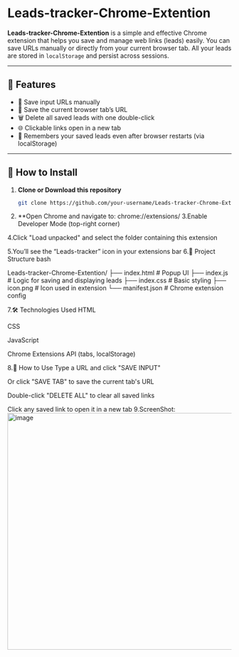 # Leads-tracker-Chrome-Extention

**Leads-tracker-Chrome-Extention** is a simple and effective Chrome extension that helps you save and manage web links (leads) easily. You can save URLs manually or directly from your current browser tab. All your leads are stored in `localStorage` and persist across sessions.

---

## 🚀 Features

- 🔗 Save input URLs manually
- 📌 Save the current browser tab’s URL
- 🗑️ Delete all saved leads with one double-click
- 🌐 Clickable links open in a new tab
- 🧠 Remembers your saved leads even after browser restarts (via localStorage)

---

## 🧩 How to Install

1. **Clone or Download this repository**
   ```bash
   git clone https://github.com/your-username/Leads-tracker-Chrome-Extention.git

2. **Open Chrome and navigate to:
chrome://extensions/
3.Enable Developer Mode (top-right corner)

4.Click "Load unpacked" and select the folder containing this extension

5.You’ll see the “Leads-tracker” icon in your extensions bar
6.📂 Project Structure
bash

Leads-tracker-Chrome-Extention/
├── index.html         # Popup UI
├── index.js           # Logic for saving and displaying leads
├── index.css          # Basic styling
├── icon.png           # Icon used in extension
└── manifest.json      # Chrome extension config

7.🛠 Technologies Used
HTML

CSS

JavaScript

Chrome Extensions API (tabs, localStorage)

8.📝 How to Use
Type a URL and click "SAVE INPUT"

Or click "SAVE TAB" to save the current tab's URL

Double-click "DELETE ALL" to clear all saved links

Click any saved link to open it in a new tab
9.ScreenShot:
<img width="1742" height="531" alt="image" src="https://github.com/user-attachments/assets/84c12fb0-a06e-4e4c-a0dc-d0cacbb31101" />


